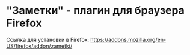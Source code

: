 # "Заметки" - плагин для браузера Firefox 

Ссылка для установки в Firefox: https://addons.mozilla.org/en-US/firefox/addon/zametki/
